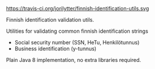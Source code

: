 https://travis-ci.org/jorilytter/finnish-identification-utils.svg

Finnish identification validation utils.

Utilities for validating common finnish identification strings
- Social security number (SSN, HeTu, Henkilötunnus)
- Business identification (y-tunnus)

Plain Java 8 implementation, no extra libraries required.
